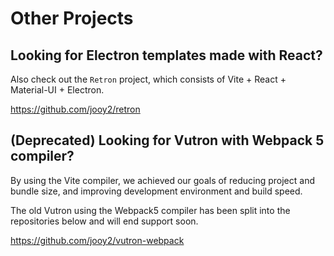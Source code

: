 # Other Projects

## Looking for Electron templates made with React?

Also check out the `Retron` project, which consists of Vite + React + Material-UI + Electron.

https://github.com/jooy2/retron

## (Deprecated) Looking for Vutron with Webpack 5 compiler?

By using the Vite compiler, we achieved our goals of reducing project and bundle size, and improving development environment and build speed.

The old Vutron using the Webpack5 compiler has been split into the repositories below and will end support soon.

https://github.com/jooy2/vutron-webpack
